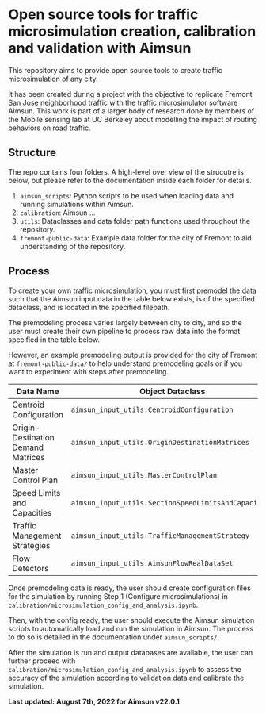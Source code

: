 # Open source tools for traffic microsimulation creation, calibration and validation with Aimsun

This repository aims to provide open source tools to create traffic microsimulation of any city.

It has been created during a project with the objective to replicate Fremont San Jose neighborhood traffic with the traffic microsimulator software Aimsun.
This work is part of a larger body of research done by members of the Mobile sensing lab at UC Berkeley about modelling the impact of routing behaviors on road traffic.

## Structure

The repo contains four folders. A high-level over view of the strucutre is below, but please refer to the documentation inside each folder for details.

1. `aimsun_scripts`: Python scripts to be used when loading data and running simulations within Aimsun.
2. `calibration`: Aimsun ...
3. `utils`: Dataclasses and data folder path functions used throughout the repository.
4. `fremont-public-data`: Example data folder for the city of Fremont to aid understanding of the repository.

## Process

To create your own traffic microsimulation, you must first premodel the data such that the Aimsun input data in the table below exists, is of the specified dataclass, and is located in the specified filepath. 

The premodeling process varies largely between city to city, and so the user must create their own pipeline to process raw data into the format specified in the table below.

However, an example premodeling output is provided for the city of Fremont at `fremont-public-data/` to help understand premodeling goals or if you want to experiment with steps after premodeling.

| Data Name | Object Dataclass | Filepath |
|---|---|---|
| Centroid Configuration | `aimsun_input_utils.CentroidConfiguration` | Given by `aimsun_folder_utils.centroid_connections_aimsun_input_file()` |
| Origin-Destination Demand Matrices | `aimsun_input_utils.OriginDestinationMatrices` | Given by  `aimsun_folder_utils.od_demand_aimsun_input_file()` |
| Master Control Plan | `aimsun_input_utils.MasterControlPlan` | Given by  `aimsun_folder_utils.master_control_plan_aimsun_input_file()` |
| Speed Limits and Capacities | `aimsun_input_utils.SectionSpeedLimitsAndCapacities` | Given by  `aimsun_folder_utils.speed_and_capacity_aimsun_input_file()` |
| Traffic Management Strategies | `aimsun_input_utils.TrafficManagementStrategy` | Given by  `aimsun_folder_utils.traffic_management_aimsun_input_file()` |
| Flow Detectors | `aimsun_input_utils.AimsunFlowRealDataSet` | Given by  `aimsun_input_utils.detector_flow_aimsun_input_file()` |

Once premodeling data is ready, the user should create configuration files for the simulation by running Step 1 (Configure microsimulations) in `calibration/microsimulation_config_and_analysis.ipynb`.

Then, with the config ready, the user should execute the Aimsun simulation scripts to automatically load and run the simulation in Aimsun. The process to do so is detailed in the documentation under `aimsun_scripts/`.

After the simulation is run and output databases are available, the user can further proceed with `calibration/microsimulation_config_and_analysis.ipynb` to assess the accuracy of the simulation according to validation data and calibrate the simulation.

**Last updated: August 7th, 2022 for Aimsun v22.0.1**
